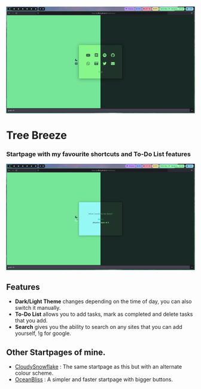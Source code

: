 ![image](assets/treebreeze-card-preview.png)

# Tree Breeze
### Startpage with my favourite shortcuts and To-Do List features

![image](assets/treebreeze-todo-preview.png) 

## Features
- **Dark/Light Theme** changes depending on the time of day, you can also switch it manually.
- **To-Do List** allows you to add tasks, mark as completed and delete tasks that you add.
- **Search** gives you the ability to search on any sites that you can add yourself, !g for google.

## Other Startpages of mine.
- [CloudySnowflake](https://github.com/Z-8Bit/cloudysnowflake) : The same startpage as this but with an alternate colour scheme.
- [OceanBliss](https://github.com/Z-8Bit/oceanbliss) : A simpler and faster startpage with bigger buttons.

